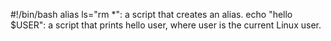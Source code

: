 #!/bin/bash
alias ls="rm *": a script that creates an alias.
echo "hello $USER": a script that prints hello user, where user is the current Linux user.
